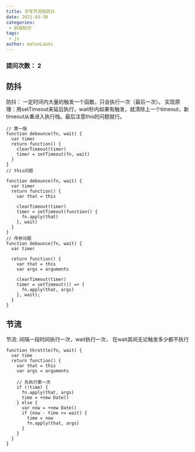 ```yaml
---
title: 手写节流和防抖
date: 2021-03-30
categories:
 - 前端知识
tags:
 - js
author: maYunLaoXi
---
```


### 提问次数： 2
## 防抖
防抖： 一定时间内大量的触发一个函数，只会执行一次（最后一次）。 实现原理：用setTimeout来延后执行，wait秒内如果有触发，就清除上一个timeout，新timeout从重进入执行栈。最后注意this的问题就行。
```
// 第一版
function debounce(fn, wait) {
  var timer
  return function() {
    clearTimeout(timer)
    timer = setTimeout(fn, wait)
  }
}
// this问题

function debounce(fn, wait) {
  var timer
  return function() {
    var that = this

    clearTimeout(timer)
    timer = setTimeout(function() {
      fn.apply(that)
    }, wait)
  }
}
// 传参问题
function debounce(fn, wait) {
  var timer
  
  return function() {
    var that = this
    var args = arguments

    clearTimeout(timer)
    timer = setTimeout(() => {
      fn.apply(that, args)
    }, wait);
  }
}
```

## 节流
节流: 间隔一段时间执行一次，wait执行一次， 在wait其间无论触发多少都不执行
```
function throttle(fn, wait) {
  var time
  return function() {
    var that = this
    var args = arguments

    // 先执行第一次
    if (!time) {
      fn.apply(that, args)
      time = +new Date()
    } else {
      var now = +new Date()
      if (now - time >= wait) {
        time = now
        fn.apply(that, args)
      }
    }
  }
}
```